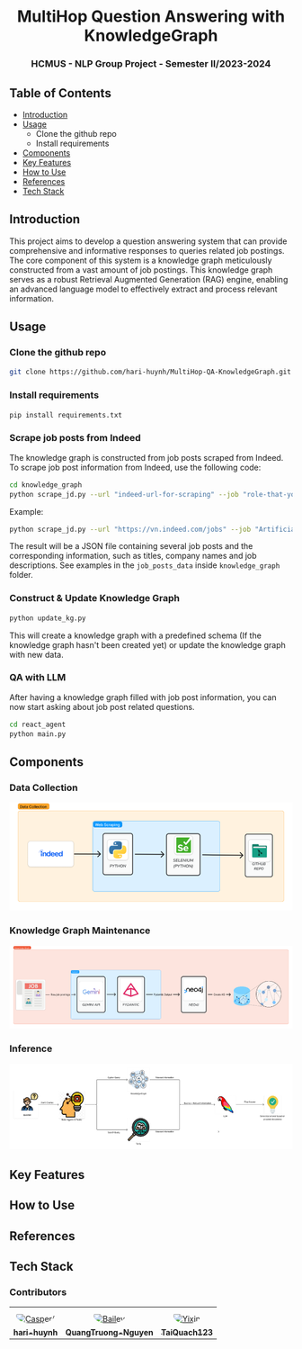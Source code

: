 <h1 align="center"><b>MultiHop Question Answering with KnowledgeGraph</b></h1>

<h3 align="center"><b>HCMUS - NLP Group Project - Semester II/2023-2024</b></h3>


## Table of Contents
- [Introduction](#introduction)
- [Usage](#usage)
    - Clone the github repo
    - Install requirements
- [Components](#components)
- [Key Features](#key-features)
- [How to Use](#how-to-use)
- [References](#references)
- [Tech Stack](#tech-stack)

## Introduction
This project aims to develop a question answering system that can provide comprehensive and informative responses to queries related job postings. The core component of this system is a knowledge graph meticulously constructed from a vast amount of job postings. This knowledge graph serves as a robust Retrieval Augmented Generation (RAG) engine, enabling an advanced language model to effectively extract and process relevant information.


## Usage
### Clone the github repo
```bash
git clone https://github.com/hari-huynh/MultiHop-QA-KnowledgeGraph.git
```

### Install requirements
```bash
pip install requirements.txt
```
### Scrape job posts from Indeed
The knowledge graph is constructed from job posts scraped from Indeed. To scrape job post information from Indeed, use the following code:
```bash
cd knowledge_graph
python scrape_jd.py --url "indeed-url-for-scraping" --job "role-that-you-want-to-scrape" --loc "the-location"
```

Example:
```bash
python scrape_jd.py --url "https://vn.indeed.com/jobs" --job "Artificial Intelligence" --loc "Thành phố Hồ Chí Minh"
```
The result will be a JSON file containing several job posts and the corresponding information, such as titles, company names and job descriptions. See examples in the ```job_posts_data``` inside ```knowledge_graph``` folder.

### Construct & Update Knowledge Graph
```bash
python update_kg.py
```
This will create a knowledge graph with a predefined schema (If the knowledge graph hasn't been created yet) or update the knowledge graph with new data.


### QA with LLM
After having a knowledge graph filled with job post information, you can now start asking about job post related questions.
```bash
cd react_agent
python main.py
```

## Components
### Data Collection
![Data Collection Module](images/data_collection_module.png?raw=True)
### Knowledge Graph Maintenance
![Knowledge Graph Module](images/knowledge_graph_module.png?raw=True)
### Inference
![Inference Module](images/inference_module.png?raw=True)
## Key Features

## How to Use

## References

## Tech Stack


### **Contributors**
<table>
<tr>
    <td align="center" style="word-wrap: break-word; width: 150.0; height: 150.0">
        <a href=https://github.com/hari-huynh>
            <img src=https://avatars.githubusercontent.com/u/142809008?v=4 width="100;"  style="border-radius:50%;align-items:center;justify-content:center;overflow:hidden;padding-top:10px" alt=Casper/>
            <br />
            <sub style="font-size:14px"><b>hari-huynh</b></sub>
        </a>
    </td>
      <td align="center" style="word-wrap: break-word; width: 150.0; height: 150.0">
        <a href=https://github.com/QuangTruong-Nguyen>
            <img src=https://avatars.githubusercontent.com/u/139192880?v=4 width="100;"  style="border-radius:50%;align-items:center;justify-content:center;overflow:hidden;padding-top:10px" alt=Bailey Harrington/>
            <br />
            <sub style="font-size:14px"><b>QuangTruong-Nguyen</b></sub>
        </a>
    </td>
      <td align="center" style="word-wrap: break-word; width: 150.0; height: 150.0">
        <a href=https://github.com/TaiQuach123>
            <img src=https://avatars.githubusercontent.com/u/92372685?v=4 width="100;"  style="border-radius:50%;align-items:center;justify-content:center;overflow:hidden;padding-top:10px" alt=Yixin Shen/>
            <br />
            <sub style="font-size:14px"><b>TaiQuach123</b></sub>
        </a>
    </td>
</tr>
</table>
